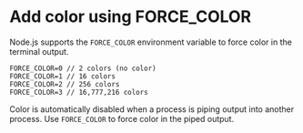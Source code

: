 # Add color using FORCE_COLOR

Node.js supports the `FORCE_COLOR` environment variable to force color in the terminal output.

```
FORCE_COLOR=0 // 2 colors (no color)
FORCE_COLOR=1 // 16 colors
FORCE_COLOR=2 // 256 colors
FORCE_COLOR=3 // 16,777,216 colors
```

Color is automatically disabled when a process is piping output into another process. Use `FORCE_COLOR` to force color in the piped output.
